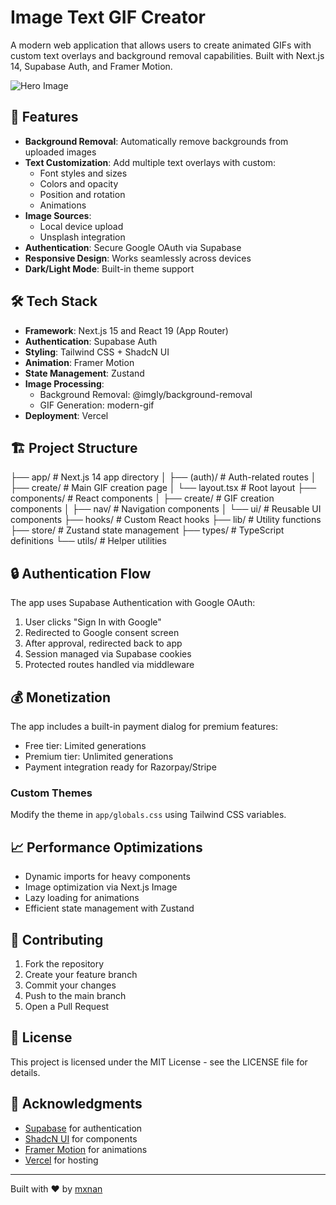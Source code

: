 # Image Text GIF Creator

A modern web application that allows users to create animated GIFs with custom text overlays and background removal capabilities. Built with Next.js 14, Supabase Auth, and Framer Motion.

![Hero Image](/public/static/hero.gif)

## 🌟 Features

- **Background Removal**: Automatically remove backgrounds from uploaded images
- **Text Customization**: Add multiple text overlays with custom:
  - Font styles and sizes
  - Colors and opacity
  - Position and rotation
  - Animations
- **Image Sources**:
  - Local device upload
  - Unsplash integration
- **Authentication**: Secure Google OAuth via Supabase
- **Responsive Design**: Works seamlessly across devices
- **Dark/Light Mode**: Built-in theme support

## 🛠️ Tech Stack

- **Framework**: Next.js 15 and React 19 (App Router)
- **Authentication**: Supabase Auth
- **Styling**: Tailwind CSS + ShadcN UI
- **Animation**: Framer Motion
- **State Management**: Zustand
- **Image Processing**:
  - Background Removal: @imgly/background-removal
  - GIF Generation: modern-gif
- **Deployment**: Vercel

## 🏗️ Project Structure

├── app/ # Next.js 14 app directory
│ ├── (auth)/ # Auth-related routes
│ ├── create/ # Main GIF creation page
│ └── layout.tsx # Root layout
├── components/ # React components
│ ├── create/ # GIF creation components
│ ├── nav/ # Navigation components
│ └── ui/ # Reusable UI components
├── hooks/ # Custom React hooks
├── lib/ # Utility functions
├── store/ # Zustand state management
├── types/ # TypeScript definitions
└── utils/ # Helper utilities

## 🔒 Authentication Flow

The app uses Supabase Authentication with Google OAuth:

1. User clicks "Sign In with Google"
2. Redirected to Google consent screen
3. After approval, redirected back to app
4. Session managed via Supabase cookies
5. Protected routes handled via middleware

## 💰 Monetization

The app includes a built-in payment dialog for premium features:

- Free tier: Limited generations
- Premium tier: Unlimited generations
- Payment integration ready for Razorpay/Stripe

### Custom Themes

Modify the theme in `app/globals.css` using Tailwind CSS variables.

## 📈 Performance Optimizations

- Dynamic imports for heavy components
- Image optimization via Next.js Image
- Lazy loading for animations
- Efficient state management with Zustand

## 🤝 Contributing

1. Fork the repository
2. Create your feature branch
3. Commit your changes
4. Push to the main branch
5. Open a Pull Request

## 📄 License

This project is licensed under the MIT License - see the LICENSE file for details.

## 🙏 Acknowledgments

- [Supabase](https://supabase.com/) for authentication
- [ShadcN UI](https://ui.shadcn.com/) for components
- [Framer Motion](https://www.framer.com/motion/) for animations
- [Vercel](https://vercel.com/) for hosting

---

Built with ❤️ by [mxnan](https://mxnan.vercel.app/)
